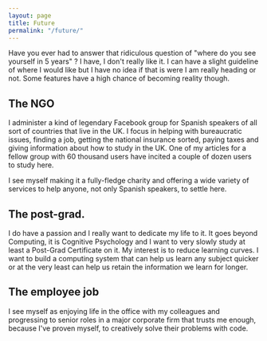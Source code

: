 ```yaml
---
layout: page
title: Future
permalink: "/future/"
---
```

Have you ever had to answer that ridiculous question of "where do you see yourself in 5 years" ? I have, I don't really like it. I can have a slight guideline of where I would like but I have no idea if that is were I am really heading or not. Some features have a high chance of becoming reality though.

## The NGO

I administer a kind of legendary Facebook group for Spanish speakers of all sort of countries that live in the UK. I focus in helping with bureaucratic issues, finding a job, getting the national insurance sorted, paying taxes and giving information about how to study in the UK. One of my articles for a fellow group with 60 thousand users have incited a couple of dozen users to study here.

I see myself making it a fully-fledge charity and offering a wide variety of services to help anyone, not only Spanish speakers, to settle here.

## The post-grad.

I do have a passion and I really want to dedicate my life to it. It goes beyond Computing, it is Cognitive Psychology and I want to very slowly study at least a Post-Grad Certificate on it. My interest is to reduce learning curves. I want to build a computing system that can help us learn any subject quicker or at the very least can help us retain the information we learn for longer.

## The employee job

I see myself as enjoying life in the office with my colleagues and progressing to senior roles in a major corporate firm that trusts me enough, because I've proven myself, to creatively solve their problems with code. 